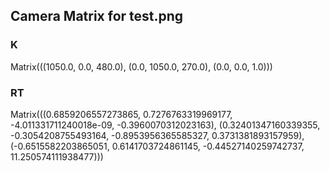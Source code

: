## Camera Matrix for test.png
### K
Matrix(((1050.0, 0.0, 480.0),
        (0.0, 1050.0, 270.0),
        (0.0, 0.0, 1.0)))
### RT
Matrix(((0.6859206557273865, 0.7276763319969177, -4.011331711240018e-09, -0.3960070312023163),
        (0.32401347160339355, -0.3054208755493164, -0.8953956365585327, 0.3731381893157959),
        (-0.6515582203865051, 0.6141703724861145, -0.44527140259742737, 11.250574111938477)))